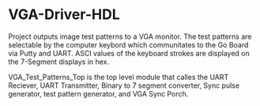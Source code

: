 # VGA-Driver-HDL

Project outputs image test patterns to a VGA monitor. The test patterns are selectable by the computer keybord which communitates to the Go Board via Putty and UART. 
ASCI values of the keyboard strokes are displayed on the 7-Segment displays in hex.

VGA_Test_Patterns_Top is the top level module that calles the UART Reciever, UART Transmitter, Binary to 7 segment converter, Sync pulse generator, test pattern
generator, and VGA Sync Porch. 
